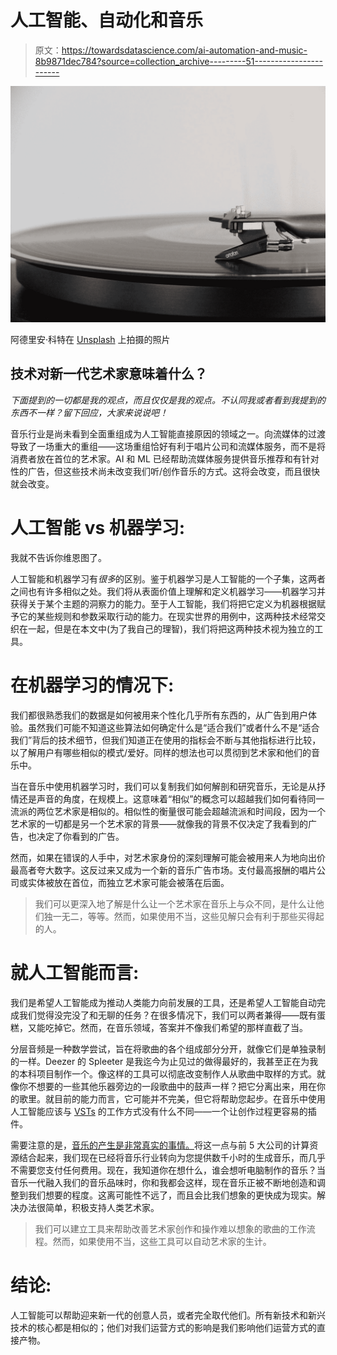 # 人工智能、自动化和音乐

> 原文：<https://towardsdatascience.com/ai-automation-and-music-8b9871dec784?source=collection_archive---------51----------------------->

![](img/994fcdfbaeb3dcca667f6b3e8b126d9d.png)

阿德里安·科特在 [Unsplash](https://unsplash.com?utm_source=medium&utm_medium=referral) 上拍摄的照片

## 技术对新一代艺术家意味着什么？

*下面提到的一切都是我的观点，而且仅仅是我的观点。不认同我或者看到我提到的东西不一样？留下回应，大家来说说吧！*

音乐行业是尚未看到全面重组成为人工智能直接原因的领域之一。向流媒体的过渡导致了一场重大的重组——这场重组恰好有利于唱片公司和流媒体服务，而不是将消费者放在首位的艺术家。AI 和 ML 已经帮助流媒体服务提供音乐推荐和有针对性的广告，但这些技术尚未改变我们听/创作音乐的方式。这将会改变，而且很快就会改变。

# 人工智能 vs 机器学习:

我就不告诉你维恩图了。

人工智能和机器学习有*很多*的区别。鉴于机器学习是人工智能的一个子集，这两者之间也有许多相似之处。我们将从表面价值上理解和定义机器学习——机器学习并获得关于某个主题的洞察力的能力。至于人工智能，我们将把它定义为机器根据赋予它的某些规则和参数采取行动的能力。在现实世界的用例中，这两种技术经常交织在一起，但是在本文中(为了我自己的理智)，我们将把这两种技术视为独立的工具。

# 在机器学习的情况下:

我们都很熟悉我们的数据是如何被用来个性化几乎所有东西的，从广告到用户体验。虽然我们可能不知道这些算法如何确定什么是“适合我们”或者什么不是“适合我们”背后的技术细节，但我们知道正在使用的指标会不断与其他指标进行比较，以了解用户有哪些相似的模式/爱好。同样的想法也可以贯彻到艺术家和他们的音乐中。

当在音乐中使用机器学习时，我们可以复制我们如何解剖和研究音乐，无论是从抒情还是声音的角度，在规模上。这意味着“相似”的概念可以超越我们如何看待同一流派的两位艺术家是相似的。相似性的衡量很可能会超越流派和时间段，因为一个艺术家的一切都是另一个艺术家的背景——就像我的背景不仅决定了我看到的广告，也决定了你看到的广告。

然而，如果在错误的人手中，对艺术家身份的深刻理解可能会被用来人为地向出价最高者夸大数字。这反过来又成为一个新的音乐广告市场。支付最高报酬的唱片公司或实体被放在首位，而独立艺术家可能会被落在后面。

> 我们可以更深入地了解是什么让一个艺术家在音乐上与众不同，是什么让他们独一无二，等等。然而，如果使用不当，这些见解只会有利于那些买得起的人。

# 就人工智能而言:

我们是希望人工智能成为推动人类能力向前发展的工具，还是希望人工智能自动完成我们觉得没完没了和无聊的任务？在很多情况下，我们可以两者兼得——既有蛋糕，又能吃掉它。然而，在音乐领域，答案并不像我们希望的那样直截了当。

分层音频是一种数学尝试，旨在将歌曲的各个组成部分分开，就像它们是单独录制的一样。Deezer 的 Spleeter 是我迄今为止见过的做得最好的，我甚至正在为我的本科项目制作一个。像这样的工具可以彻底改变制作人从歌曲中取样的方式。就像你不想要的一些其他乐器旁边的一段歌曲中的鼓声一样？把它分离出来，用在你的歌里。就目前的能力而言，它可能并不完美，但它将帮助您起步。在音乐中使用人工智能应该与 [VSTs](https://en.wikipedia.org/wiki/Virtual_Studio_Technology) 的工作方式没有什么不同——一个让创作过程更容易的插件。

需要注意的是，[音乐的产生是非常真实的事情。](https://openai.com/blog/musenet/)将这一点与前 5 大公司的计算资源结合起来，我们现在已经将音乐行业转向为您提供数千小时的生成音乐，而几乎不需要您支付任何费用。现在，我知道你在想什么，谁会想听电脑制作的音乐？当音乐一代融入我们的音乐品味时，你和我都会这样，现在音乐正被不断地创造和调整到我们想要的程度。这离可能性不远了，而且会比我们想象的更快成为现实。解决办法很简单，积极支持人类艺术家。

> 我们可以建立工具来帮助改善艺术家创作和操作难以想象的歌曲的工作流程。然而，如果使用不当，这些工具可以自动艺术家的生计。

# 结论:

人工智能可以帮助迎来新一代的创意人员，或者完全取代他们。所有新技术和新兴技术的核心都是相似的；他们对我们运营方式的影响是我们影响他们运营方式的直接产物。